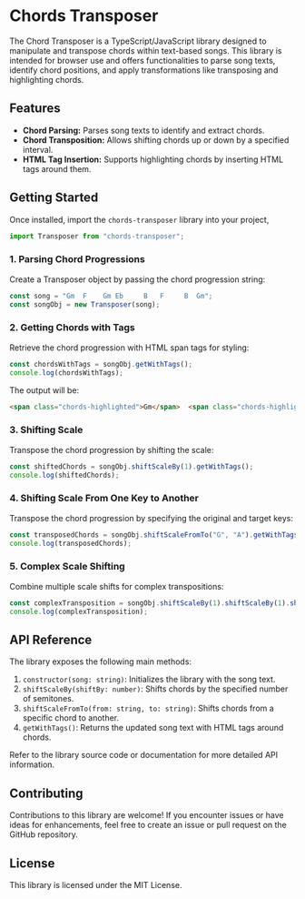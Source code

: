 # Chords Transposer

The Chord Transposer is a TypeScript/JavaScript library designed to manipulate and transpose chords within text-based songs. This library is intended for browser use and offers functionalities to parse song texts, identify chord positions, and apply transformations like transposing and highlighting chords.

## Features

- **Chord Parsing:** Parses song texts to identify and extract chords.
- **Chord Transposition:** Allows shifting chords up or down by a specified interval.
- **HTML Tag Insertion:** Supports highlighting chords by inserting HTML tags around them.

## Getting Started

Once installed, import the `chords-transposer` library into your project,

```js
import Transposer from "chords-transposer";
```

### 1. Parsing Chord Progressions

Create a Transposer object by passing the chord progression string:

```js
const song = "Gm  F    Gm Eb     B   F     B  Gm";
const songObj = new Transposer(song);
```

### 2. Getting Chords with Tags

Retrieve the chord progression with HTML span tags for styling:

```js
const chordsWithTags = songObj.getWithTags();
console.log(chordsWithTags);
```

The output will be:

```html
<span class="chords-highlighted">Gm</span>  <span class="chords-highlighted">F</span>    <span class="chords-highlighted">Gm</span> <span class="chords-highlighted">Eb</span>     <span class="chords-highlighted">B</span>   <span class="chords-highlighted">F</span>     <span class="chords-highlighted">B</span>  <span class="chords-highlighted">Gm</span>
```

### 3. Shifting Scale

Transpose the chord progression by shifting the scale:

```js
const shiftedChords = songObj.shiftScaleBy(1).getWithTags();
console.log(shiftedChords);
```

### 4. Shifting Scale From One Key to Another

Transpose the chord progression by specifying the original and target keys:

```js
const transposedChords = songObj.shiftScaleFromTo("G", "A").getWithTags();
console.log(transposedChords);
```

### 5. Complex Scale Shifting

Combine multiple scale shifts for complex transpositions:

```js
const complexTransposition = songObj.shiftScaleBy(1).shiftScaleBy(1).shiftScaleBy(1).getWithTags();
console.log(complexTransposition);
```

## API Reference

The library exposes the following main methods:

1. `constructor(song: string)`: Initializes the library with the song text.
2. `shiftScaleBy(shiftBy: number)`: Shifts chords by the specified number of semitones.
3. `shiftScaleFromTo(from: string, to: string)`: Shifts chords from a specific chord to another.
4. `getWithTags()`: Returns the updated song text with HTML tags around chords.

Refer to the library source code or documentation for more detailed API information.

## Contributing

Contributions to this library are welcome! If you encounter issues or have ideas for enhancements, feel free to create an issue or pull request on the GitHub repository.

## License
This library is licensed under the MIT License.